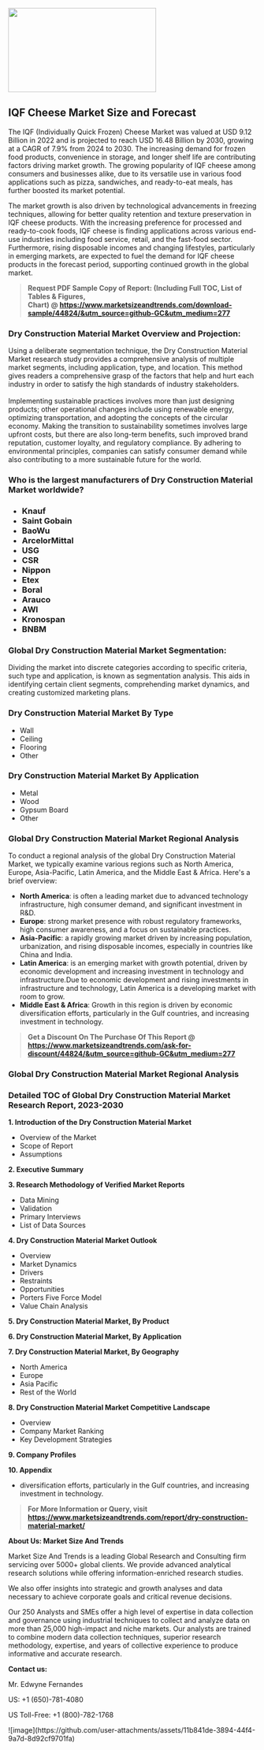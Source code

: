 <p><img class="alignnone size-medium wp-image-20088" src="https://ffe5etoiles.com/wp-content/uploads/2024/12/MST1-300x171.png" alt="" width="300" height="171" /></p><h2>IQF Cheese Market Size and Forecast</h2><p>The IQF (Individually Quick Frozen) Cheese Market was valued at USD 9.12 Billion in 2022 and is projected to reach USD 16.48 Billion by 2030, growing at a CAGR of 7.9% from 2024 to 2030. The increasing demand for frozen food products, convenience in storage, and longer shelf life are contributing factors driving market growth. The growing popularity of IQF cheese among consumers and businesses alike, due to its versatile use in various food applications such as pizza, sandwiches, and ready-to-eat meals, has further boosted its market potential.</p><p>The market growth is also driven by technological advancements in freezing techniques, allowing for better quality retention and texture preservation in IQF cheese products. With the increasing preference for processed and ready-to-cook foods, IQF cheese is finding applications across various end-use industries including food service, retail, and the fast-food sector. Furthermore, rising disposable incomes and changing lifestyles, particularly in emerging markets, are expected to fuel the demand for IQF cheese products in the forecast period, supporting continued growth in the global market.</p></p><blockquote id="" class=""><strong>Request PDF Sample Copy of Report: (Including Full TOC, List of Tables &amp; Figures, Chart)&nbsp;@&nbsp;<strong><a href="https://www.marketsizeandtrends.com/download-sample/44824/&utm_source=github-GC&utm_medium=277" target="_blank">https://www.marketsizeandtrends.com/download-sample/44824/&utm_source=github-GC&utm_medium=277</a></strong></strong></blockquote><h3 id="" class="">Dry Construction Material Market&nbsp;Overview and Projection:</h3><p id="" class="">Using a deliberate segmentation technique, the Dry Construction Material Market research study provides a comprehensive analysis of multiple market segments, including application, type, and location. This method gives readers a comprehensive grasp of the factors that help and hurt each industry in order to satisfy the high standards of industry stakeholders. <br /> <br />Implementing sustainable practices involves more than just designing products; other operational changes include using renewable energy, optimizing transportation, and adopting the concepts of the circular economy. Making the transition to sustainability sometimes involves large upfront costs, but there are also long-term benefits, such improved brand reputation, customer loyalty, and regulatory compliance. By adhering to environmental principles, companies can satisfy consumer demand while also contributing to a more sustainable future for the world.</p><h3 id="" class="">Who is the largest manufacturers of&nbsp;Dry Construction Material Market worldwide?</h3><h3 class=""><p><ul><li>Knauf </li><li> Saint Gobain </li><li> BaoWu </li><li> ArcelorMittal </li><li> USG </li><li> CSR </li><li> Nippon </li><li> Etex </li><li> Boral </li><li> Arauco </li><li> AWI </li><li> Kronospan </li><li> BNBM</li></ul></p></h3><h3 id="" class="">Global&nbsp;Dry Construction Material Market Segmentation:</h3><p id="" class="">Dividing the market into discrete categories according to specific criteria, such type and application, is known as segmentation analysis. This aids in identifying certain client segments, comprehending market dynamics, and creating customized marketing plans.</p><h3 id="" class="">Dry Construction Material Market&nbsp;By Type</h3><p><p><ul><li>Wall</li><li> Ceiling</li><li> Flooring</li><li> Other</p></li></ul></p></p><h3 id="" class="">Dry Construction Material Market&nbsp;By Application</h3><p class=""><p><ul><li>Metal</li><li> Wood</li><li> Gypsum Board</li><li> Other</li></ul></p></p><h3 id="" class="">Global Dry Construction Material Market Regional Analysis</h3><p id="" class="">To conduct a regional analysis of the global Dry Construction Material Market, we typically examine various regions such as North America, Europe, Asia-Pacific, Latin America, and the Middle East &amp; Africa. Here's a brief overview:</p><ul><li><strong>North America</strong>: is often a leading market due to advanced technology infrastructure, high consumer demand, and significant investment in R&amp;D.</li><li><strong>Europe</strong>: strong market presence with robust regulatory frameworks, high consumer awareness, and a focus on sustainable practices.</li><li><strong>Asia-Pacific</strong>: a rapidly growing market driven by increasing population, urbanization, and rising disposable incomes, especially in countries like China and India.</li><li><strong>Latin America</strong>: is an emerging market with growth potential, driven by economic development and increasing investment in technology and infrastructure.Due to economic development and rising investments in infrastructure and technology, Latin America is a developing market with room to grow.</li><li><strong>Middle East &amp; Africa</strong>: Growth in this region is driven by economic diversification efforts, particularly in the Gulf countries, and increasing investment in technology.</li></ul><blockquote id="" class=""><strong>Get a Discount On The Purchase Of This Report @ <strong><a href="https://www.marketsizeandtrends.com/ask-for-discount/44824/&utm_source=github-GC&utm_medium=277" target="_blank">https://www.marketsizeandtrends.com/ask-for-discount/44824/&utm_source=github-GC&utm_medium=277</a></strong></strong></blockquote><h3 id="" class="">Global Dry Construction Material Market Regional Analysis</h3><h3 id="" class="">Detailed TOC of Global Dry Construction Material Market Research Report, 2023-2030</h3><p id="" class=""><strong>1. Introduction of the Dry Construction Material Market</strong></p><ul><li>Overview of the Market</li><li>Scope of Report</li><li>Assumptions</li></ul><p id="" class=""><strong>2. Executive Summary</strong></p><p id="" class=""><strong>3. Research Methodology of Verified Market Reports</strong></p><ul><li>Data Mining</li><li>Validation</li><li>Primary Interviews</li><li>List of Data Sources</li></ul><p id="" class=""><strong>4. Dry Construction Material Market Outlook</strong></p><ul><li>Overview</li><li>Market Dynamics</li><li>Drivers</li><li>Restraints</li><li>Opportunities</li><li>Porters Five Force Model</li><li>Value Chain Analysis</li></ul><p id="" class=""><strong>5. Dry Construction Material Market, By Product</strong></p><p id="" class=""><strong>6. Dry Construction Material Market, By Application</strong></p><p id="" class=""><strong>7. Dry Construction Material Market, By Geography</strong></p><ul><li>North America</li><li>Europe</li><li>Asia Pacific</li><li>Rest of the World</li></ul><p id="" class=""><strong>8. Dry Construction Material Market Competitive Landscape</strong></p><ul><li>Overview</li><li>Company Market Ranking</li><li>Key Development Strategies</li></ul><p id="" class=""><strong>9. Company Profiles</strong></p><p id="" class=""><strong>10. Appendix</strong></p><ul><li>diversification efforts, particularly in the Gulf countries, and increasing investment in technology.</li></ul><blockquote id="" class=""><strong>For More Information or Query, visit <strong><strong><a href="https://www.marketsizeandtrends.com/report/dry-construction-material-market/" target="_blank">https://www.marketsizeandtrends.com/report/dry-construction-material-market/</a></strong></strong></strong></blockquote><p id="" class=""><strong>About Us: Market Size And Trends</strong></p><p id="" class="">Market Size And Trends is a leading Global Research and Consulting firm servicing over 5000+ global clients. We provide advanced analytical research solutions while offering information-enriched research studies.</p><p id="" class="">We also offer insights into strategic and growth analyses and data necessary to achieve corporate goals and critical revenue decisions.</p><p id="" class="">Our 250 Analysts and SMEs offer a high level of expertise in data collection and governance using industrial techniques to collect and analyze data on more than 25,000 high-impact and niche markets. Our analysts are trained to combine modern data collection techniques, superior research methodology, expertise, and years of collective experience to produce informative and accurate research.</p><p id="" class=""><strong>Contact us:</strong></p><p id="" class="">Mr. Edwyne Fernandes</p><p id="" class="">US: +1 (650)-781-4080</p><p id="" class="">US Toll-Free: +1 (800)-782-1768</p>
![image](https://github.com/user-attachments/assets/11b841de-3894-44f4-9a7d-8d92cf9701fa)
